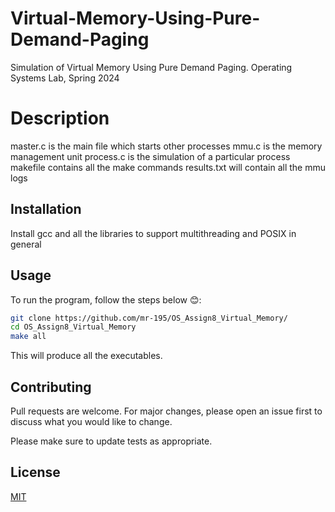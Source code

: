 # Virtual-Memory-Using-Pure-Demand-Paging

Simulation of Virtual Memory Using Pure Demand Paging. Operating Systems Lab, Spring 2024

# Description

master.c is the main file which starts other processes
mmu.c is the memory management unit 
process.c is the simulation of a particular process
makefile contains all the make commands
results.txt will contain all the mmu logs
## Installation

Install gcc and all the libraries to support multithreading and POSIX in general

## Usage
To run the program, follow the steps below 😊:
```bash
git clone https://github.com/mr-195/OS_Assign8_Virtual_Memory/
cd OS_Assign8_Virtual_Memory
make all
```
This will produce all the executables.

## Contributing

Pull requests are welcome. For major changes, please open an issue first
to discuss what you would like to change.

Please make sure to update tests as appropriate.

## License

[MIT](https://choosealicense.com/licenses/mit/)
